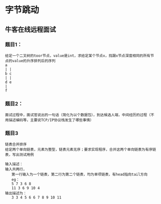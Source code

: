 # 字节跳动

## 牛客在线远程面试

### 题目1：

```
给定一个二叉树的toor节点，value是int，求给定某个节点x，找跟x节点深度相同的所有节点的value的升序排列后的序列
a
| |
b c
| |
d e
|
f
```



### 题目2：

```
面试过程中，面试官说出的一句话（简化为以个数据包），到达候选人端，中间经历的过程（不用描述编码等，主要说TCP/IP协议栈发生了哪些事情）
```



### 题目3

```
链表合并排序
给定两个单向链表，元素为整型，链表元素无序；要求实现程序，合并这两个单向链表为有序链表，写出测试用例

输入描述：
输入共两行，
   第一行输入为一个链表，第二行为第二个链表，均为单项链表，有head指向tail方向
   eg：
   5 7 3 6 8
   11 3 6 9 10 4
输出描述为：
   3 3 4 5 6 6 7 8 9 10 11
   
```

